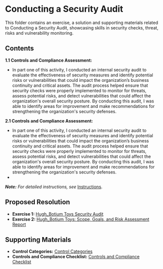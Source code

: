 # Conducting a Security Audit

This folder contains an exercise, a solution and supporting materials related to Conducting a Security Audit, showcasing skills in security checks, threat, risks and vulnerability monitoring.

## Contents

**1.1 Controls and Compliance Assessment:** 
* In part one of this activity, I conducted an internal security audit to evaluate the effectiveness of security measures and identify potential risks or vulnerabilities that could impact the organization’s business continuity and critical assets. The audit process helped ensure that security checks were properly implemented to monitor for threats, assess potential risks, and detect vulnerabilities that could affect the organization's overall security posture. By conducting this audit, I was able to identify areas for improvement and make recommendations for strengthening the organization's security defenses.

**2.1 Controls and Compliance Assessment:** 
* In part one of this activity, I conducted an internal security audit to evaluate the effectiveness of security measures and identify potential risks or vulnerabilities that could impact the organization’s business continuity and critical assets. The audit process helped ensure that security checks were properly implemented to monitor for threats, assess potential risks, and detect vulnerabilities that could affect the organization's overall security posture. By conducting this audit, I was able to identify areas for improvement and make recommendations for strengthening the organization's security defenses.
* 
***Note:** For detailed instructions, see* [Instructions](Instructions.md).

## Proposed Resolution

- **Exercise 1:** [Hugh_Botium Toys Security Audit](https://github.com/Hugh-Kumbi/Cybersecurity-Portfolio/blob/main/I.%20Security%20Controls%20and%20Compliance%20Evaluation/1.1%20Hugh_Botium%20Toys%20Security%20Audit.md)
- **Exercise 2:** [Hugh_Botium Toys: Scope, Goals, and Risk Assessment Report](https://github.com/Hugh-Kumbi/Cybersecurity-Portfolio/blob/main/I.%20Security%20Controls%20and%20Compliance%20Evaluation/2.1%20Hugh_Botium%20Toys:%20Scope,%20Goals,%20and%20Risk%20Assessment%20Report.md)

## Supporting Materials

- **Control Categories:** [Control Categories](https://github.com/Hugh-Kumbi/Cybersecurity-Portfolio/blob/main/I.%20Security%20Controls%20and%20Compliance%20Evaluation/Control%20Categories.md)
- **Controls and Compliance Checklist:** [Controls and Compliance Checklist](https://github.com/Hugh-Kumbi/Cybersecurity-Portfolio/blob/main/I.%20Security%20Controls%20and%20Compliance%20Evaluation/Controls%20and%20Compliance%20Checklist.md)
